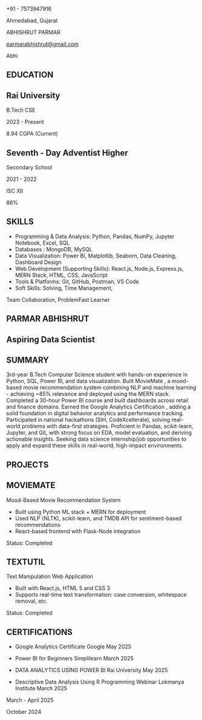 <!-- image -->

<!-- image -->

<!-- image -->

<!-- image -->

<!-- image -->

+91 - 7573947916

Ahmedabad, Gujarat

ABHISHRUT PARMAR

parmarabhishrut@gmail.com

Abhi

## EDUCATION

## Rai University

B.Tech CSE

2023 - Present

8.94 CGPA (Current)

## Seventh - Day Adventist Higher

Secondary School

2021 - 2022

ISC XII

86%

## SKILLS

- Programming &amp; Data Analysis: Python, Pandas, NumPy, Jupyter Notebook, Excel, SQL
- Databases : MongoDB, MySQL
- Data Visualization: Power BI, Matplotlib, Seaborn, Data Cleaning, Dashboard Design
- Web Development (Supporting Skills): React.js, Node.js, Express.js, MERN Stack, HTML, CSS, JavaScript
- Tools &amp; Platforms: Git, GitHub, Postman, VS Code
- Soft Skills: Solving, Time Management,

Team Collaboration, ProblemFast Learner

## PARMAR ABHISHRUT

## Aspiring Data Scientist

## SUMMARY

3rd-year B.Tech Computer Science student with hands-on experience in  Python,  SQL,  Power  BI,  and  data  visualization.  Built MovieMate ,  a mood-based  movie  recommendation  system  combining  NLP  and machine learning - achieving ~85% relevance and deployed using the MERN stack. Completed a 30-hour Power BI course and built dashboards  across  retail  and  finance  domains.  Earned  the Google Analytics  Certification ,  adding  a  solid  foundation  in  digital  behavior analytics and performance tracking. Participated in national hackathons  (SIH,  CodeXcellerate),  solving  real-world  problems  with data-first strategies. Proficient in Pandas, scikit-learn, Jupyter, and Git, with  strong  focus  on  EDA,  model  evaluation,  and  deriving  actionable insights.  Seeking  data  science  internship/job  opportunities  to  apply and expand these skills in real-world, high-impact environments.

## PROJECTS

## MOVIEMATE

Mood-Based Movie Recommendation System

- Built using Python ML stack + MERN for deployment
- Used  NLP  (NLTK),  scikit-learn,  and  TMDB  API  for  sentiment-based recommendations
- React-based frontend with Flask-Node integration

Status: Completed

## TEXTUTIL

Text Manipulation Web Application

- Built with React.js, HTML 5 and CSS 3
- Supports  real-time  text  transformation:  case  conversion,  whitespace removal, etc.

Status: Completed

## CERTIFICATIONS

- Google Analytics Certificate Google                                                                                                    May 2025

- Power BI for Beginners Simplilearn                                                                                         March 2025

- DATA ANALYTICS USING POWER BI Rai University                                                                                         May 2025

- Descriptive Data Analysis Using R Programming Webinar Lokmanya Institute                                                                           March 2025

March - April 2025

October 2024